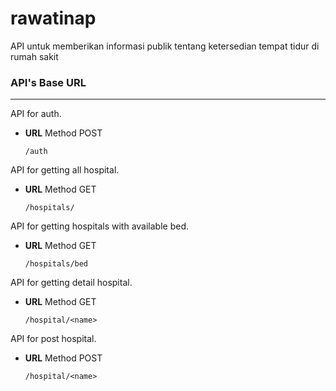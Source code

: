 # rawatinap
 API  untuk memberikan informasi publik tentang ketersedian tempat tidur di rumah sakit

 ### **API's Base URL**

---
API for auth.

* **URL**
  Method POST  
  ```
  /auth
  ```


API for getting all hospital.

* **URL**
  Method GET  
  ```
  /hospitals/
  ```

API for getting hospitals with available bed.

* **URL**
  Method GET
  ```
  /hospitals/bed
  ```


API for getting detail hospital.

* **URL**
  Method GET
  ```
  /hospital/<name>
  ```

API for post hospital.

* **URL**
  Method POST
  ```
  /hospital/<name>
  ```